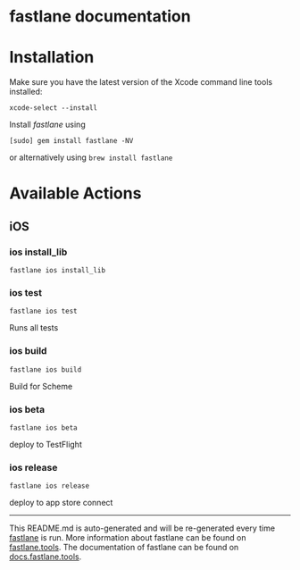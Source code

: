 fastlane documentation
================
# Installation

Make sure you have the latest version of the Xcode command line tools installed:

```
xcode-select --install
```

Install _fastlane_ using
```
[sudo] gem install fastlane -NV
```
or alternatively using `brew install fastlane`

# Available Actions
## iOS
### ios install_lib
```
fastlane ios install_lib
```

### ios test
```
fastlane ios test
```
Runs all tests
### ios build
```
fastlane ios build
```
Build for Scheme
### ios beta
```
fastlane ios beta
```
deploy to TestFlight
### ios release
```
fastlane ios release
```
deploy to app store connect

----

This README.md is auto-generated and will be re-generated every time [fastlane](https://fastlane.tools) is run.
More information about fastlane can be found on [fastlane.tools](https://fastlane.tools).
The documentation of fastlane can be found on [docs.fastlane.tools](https://docs.fastlane.tools).
